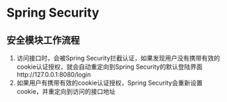 # Spring Security

## 安全模块工作流程

1. 访问接口时，会被Spring Security拦截认证，如果发现用户没有携带有效的cookie认证授权，就会自动重定向到Spring Security的默认登陆界面http://127.0.0.1:8080/login
2. 如果用户有携带有效的cookie认证授权，Spring Security会重新设置cookie，并重定向到访问的接口地址

